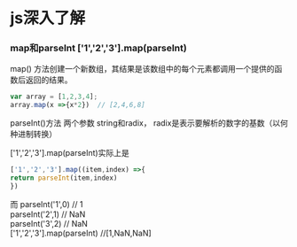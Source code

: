 js深入了解
====
### map和parseInt   ['1','2','3'].map(parseInt)
map() 方法创建一个新数组，其结果是该数组中的每个元素都调用一个提供的函数后返回的结果。
```javascript
var array = [1,2,3,4];
array.map(x =>{x*2})  // [2,4,6,8]
```
parseInt()方法 两个参数 string和radix， radix是表示要解析的数字的基数（以何种进制转换）

['1','2','3'].map(parseInt)实际上是

```javascript
['1','2','3'].map((item,index) =>{
return parseInt(item,index)
})
```
而 parseInt('1',0) // 1   <br>
   parseInt('2',1) // NaN  <br>
   parseInt('3',2) // NaN  <br>
['1','2','3'].map(parseInt)  //[1,NaN,NaN]
